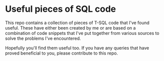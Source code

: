 # Useful pieces of SQL code

This repo contains a collection of pieces of T-SQL code that I've found useful.
These have either been created by me or are based on a combination of code 
snippets that I've put together from various sources to solve the problems I've
encountered.

Hopefully you'll find them useful too. If you have any queries that have
proved beneficial to you, please contribute to this repo.